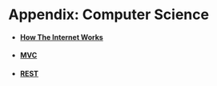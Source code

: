 # Appendix: Computer Science

* #### [How The Internet Works](appendix-01/how-the-internet-works.md)
* #### [MVC](module-02/mvc.md)
* #### [REST](module-02/rest.md)
